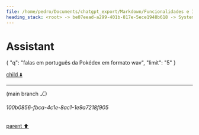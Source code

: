```yaml
---
file: /home/pedro/Documents/chatgpt_export/Markdown/Funcionalidades e Identificação da Pokédex.md
heading_stack: <root> -> be07eead-a299-401b-817e-5ece1948b618 -> System -> 3af9a3e3-5be0-40dc-aaeb-a24a754271bf -> System -> aaa28490-55a2-4fc0-8826-683366892eb2 -> User -> bd43909a-f565-4e70-b778-e96174dd6982 -> Assistant -> Funcionalidades: -> Mecanismo de Identificação: -> aaa2c298-f4e9-4ac3-a04e-44c2f320cc9a -> User -> 090efd9a-f2b6-4db4-a1f7-1e74dc2d72ba -> Assistant -> aaa2f00e-ad4c-4076-a723-4c7561d4108c -> User -> 91179d66-18f9-46ae-8350-b1d7b4397c9d -> Assistant
---
```

# Assistant

{
  "q": "falas em português da Pokédex em formato wav",
  "limit": "5"
}

[child ⬇️](#100b0856-fbca-4c1e-8ac1-1e9a7218f905)

---

(main branch ⎇)
###### 100b0856-fbca-4c1e-8ac1-1e9a7218f905
[parent ⬆️](#91179d66-18f9-46ae-8350-b1d7b4397c9d)
